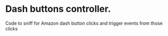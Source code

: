 # Dash buttons controller.

Code to sniff for Amazon dash button clicks and trigger events from those clicks

